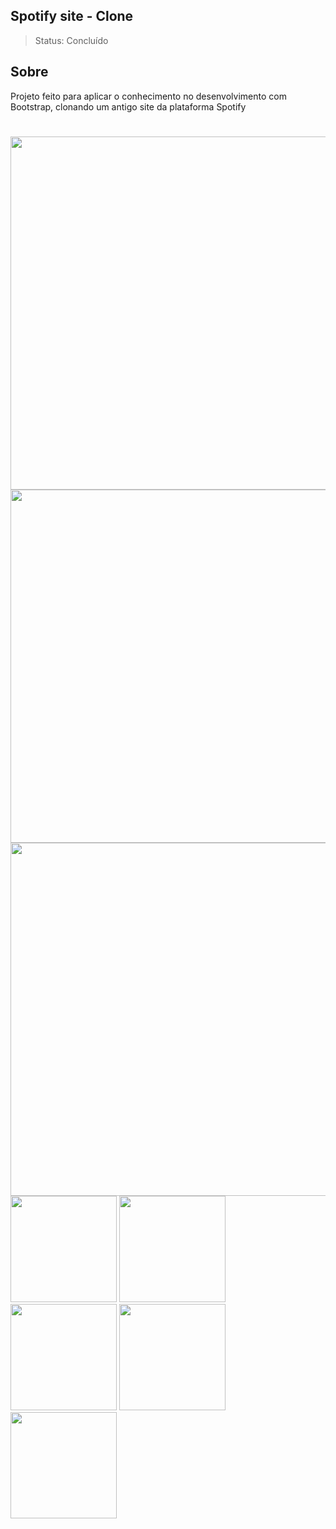 ## Spotify site - Clone
>Status: Concluído

## Sobre

<p>
  Projeto feito para aplicar o conhecimento no desenvolvimento com Bootstrap, clonando um antigo site da plataforma Spotify
</p>

#

<div>
  <img width=565px src="https://github.com/user-attachments/assets/0161d22d-0ec6-4eed-9abc-797d7cfed73f">
  <img width=565px src="https://github.com/user-attachments/assets/9280c75c-ffac-4451-8402-4a18391fc604">
  <img width=565px src="https://github.com/user-attachments/assets/b1c0d754-3804-4d49-931f-90f9ae7b71f4">
  
  <img width=170px src="https://github.com/user-attachments/assets/018421d8-9a74-4e51-bad6-9c4d62892d0a">
  <img width=170px src="https://github.com/user-attachments/assets/f7abad15-6999-46f9-a749-5ac4b302d536">

  <img width=170px src="https://github.com/user-attachments/assets/3f922194-d0cb-402a-950d-24083a81a95e">
  <img width=170px src="https://github.com/user-attachments/assets/6fc62e4d-d3cb-4f46-bbb5-407f035832e2">

  <img width=170px src="https://github.com/user-attachments/assets/cf0f8af5-bd61-4f7f-afce-7469e528435c">

</div>
